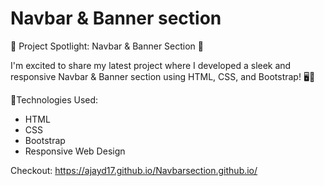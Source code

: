 # Navbar & Banner section
🚀 Project Spotlight: Navbar & Banner Section 🚀

I'm excited to share my latest project where I developed a sleek and responsive Navbar & Banner section using HTML, CSS, and Bootstrap! 🖥️📱

🔹Technologies Used:

- HTML
- CSS
- Bootstrap
- Responsive Web Design

Checkout: https://ajayd17.github.io/Navbarsection.github.io/
